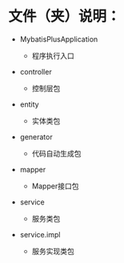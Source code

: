# 文件（夹）说明：

- MybatisPlusApplication

    - 程序执行入口
    
- controller

    - 控制层包

- entity

    - 实体类包

- generator
    
    - 代码自动生成包
    
- mapper

    - Mapper接口包

- service

    - 服务类包

- service.impl

    - 服务实现类包